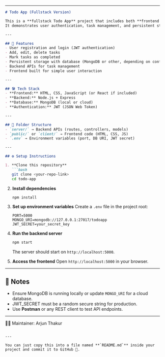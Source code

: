 
---

````markdown
# Todo App (Fullstack Version)

This is a **fullstack Todo App** project that includes both **frontend and backend (APIs)**.  
It demonstrates user authentication, task management, and persistent storage using a database.

---

## 🚀 Features
- User registration and login (JWT authentication)
- Add, edit, delete tasks
- Mark tasks as completed
- Persistent storage with database (MongoDB or other, depending on configuration)
- Backend APIs for task management
- Frontend built for simple user interaction

---

## 🛠️ Tech Stack
- **Frontend:** HTML, CSS, JavaScript (or React if included)
- **Backend:** Node.js + Express
- **Database:** MongoDB (local or cloud)
- **Authentication:** JWT (JSON Web Token)

---

## 📂 Folder Structure
- `server/` → Backend APIs (routes, controllers, models)
- `public/` or `client/` → Frontend code (HTML, CSS, JS)
- `.env` → Environment variables (port, DB URI, JWT secret)

---

## ⚙️ Setup Instructions

1. **Clone this repository**
   ```bash
   git clone <your-repo-link>
   cd todo-app
````

2. **Install dependencies**

   ```bash
   npm install
   ```

3. **Set up environment variables**
   Create a `.env` file in the project root:

   ```env
   PORT=5000
   MONGO_URI=mongodb://127.0.0.1:27017/todoapp
   JWT_SECRET=your_secret_key
   ```

4. **Run the backend server**

   ```bash
   npm start
   ```

   The server should start on `http://localhost:5000`.

5. **Access the frontend**
   Open `http://localhost:5000` in your browser.

---

## 📌 Notes

* Ensure MongoDB is running locally or update `MONGO_URI` for a cloud database.
* JWT\_SECRET must be a random secure string for production.
* Use **Postman** or any REST client to test API endpoints.

---

👨‍💻 Maintainer: Arjun Thakur

```

---

You can just copy this into a file named **`README.md`** inside your project and commit it to GitHub 🚀.  


```




